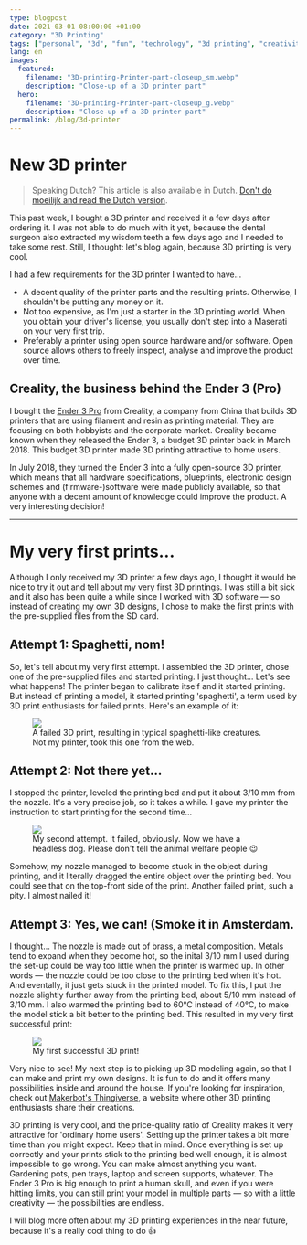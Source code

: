 ```yaml
---
type: blogpost
date: 2021-03-01 08:00:00 +01:00
category: "3D Printing"
tags: ["personal", "3d", "fun", "technology", "3d printing", "creativity"]
lang: en
images:
  featured:
    filename: "3D-printing-Printer-part-closeup_sm.webp"
    description: "Close-up of a 3D printer part"
  hero:
    filename: "3D-printing-Printer-part-closeup_g.webp"
    description: "Close-up of a 3D printer part"
permalink: /blog/3d-printer
---
```


# New 3D printer

> Speaking Dutch? This article is also available in Dutch. [Don't do moeilijk and read the Dutch version][Dutch article version].

This past week, I bought a 3D printer and received it a few days after ordering it. I was not able to do much with it yet, because the dental surgeon also <tooltip text="I might just sound stupid now">extracted my wisdom teeth</tooltip> a few days ago and I <tooltip text="went AWOL">needed to take some rest</tooltip>. Still, I thought: let's blog again, because 3D printing is very cool. 

I had a few requirements for the 3D printer I wanted to have...

- A decent quality of the printer parts and the resulting prints. Otherwise, I shouldn't be putting any money on it.
- Not too expensive, as I'm just a starter in the 3D printing world. When you obtain your driver's license, you usually don't step into a <tooltip text="a luxury supercar">Maserati</tooltip> on your very first trip.
- Preferably a printer using open source hardware and/or software. Open source allows others to freely inspect, analyse and improve the product over time.

## Creality, the business behind the Ender 3 (Pro)

I bought the [Ender 3 Pro][] from Creality, a company from China that builds 3D printers that are using filament and resin as printing material. They are focusing on both hobbyists and the corporate market. Creality became known when they released the Ender 3, a budget 3D printer back in March 2018. This budget 3D printer made 3D printing attractive to home users.


In July 2018, they turned the Ender 3 into a fully open-source 3D printer, which means that all hardware specifications, blueprints, electronic design schemes and (<tooltip text="software that controls the hardware pieces like the motors and acutators, on a low-level basis">firmware</tooltip>-)software were made publicly available, so that anyone with a decent amount of knowledge could improve the product. A very interesting decision!

---

# My very first prints...

Although I only received my 3D printer a few days ago, I thought it would be nice to try it out and tell about my very first 3D printings. I was still a bit sick and it also has been quite a while since I worked with 3D software &mdash; so instead of creating my own 3D designs, I chose to make the first prints with the pre-supplied files from the SD card. 

## Attempt 1: Spaghetti, nom!

So, let's tell about my very first attempt. I assembled the 3D printer, chose one of the pre-supplied files and started printing. I just thought... Let's see what happens! The printer began to calibrate itself and it started printing. But instead of printing a model, it started printing 'spaghetti', a term used by 3D print enthusiasts for failed prints. Here's an example of it:

<figure><img src="/assets/img/content/blog/3D-printing-Spaghetti.webp"/><figcaption>A failed 3D print, resulting in typical spaghetti-like creatures. Not my printer, took this one from the web.</figcaption></figure>

## Attempt 2: Not there yet...

I stopped the printer, leveled the printing bed and put it about 3/10 mm from the nozzle. It's a very precise job, so it takes a while. I gave my printer the instruction to start printing for the second time...

<figure><img src="/assets/img/content/blog/3D-printing-Second-failed-print.webp"/><figcaption>My second attempt. It failed, obviously. Now we have a headless dog. Please don't tell the animal welfare people &#x1f609;</figcaption></figure>

Somehow, my nozzle managed to become stuck in the object during printing, and it literally dragged the entire object over the printing bed. You could see that on the top-front side of the print. Another failed print, such a pity. I almost nailed it!

## Attempt 3: Yes, we can! (Smoke it in Amsterdam.

I thought... The nozzle is made out of brass, a metal composition. Metals tend to expand when they become hot, so the inital 3/10 mm I used during the set-up could be way too little when the printer is warmed up. In other words &mdash; the nozzle could be too close to the printing bed when it's hot. And eventally, it just gets stuck in the printed model. To fix this, I put the nozzle slightly further away from the printing bed, about 5/10 mm instead of 3/10 mm. I also warmed the printing bed to 60&deg;C instead of 40&deg;C, to make the model stick a bit better to the printing bed. This resulted in my very first successful print:

<figure><img src="/assets/img/content/blog/3D-printing-First-successful-print.webp"/><figcaption>My first successful 3D print!</figcaption></figure>

Very nice to see! My next step is to picking up 3D modeling again, so that I can make and print my own designs. It is fun to do and it offers many possibilities inside and around the house. If you're looking for inspiration, check out [Makerbot's Thingiverse][], a website where other 3D printing enthusiasts share their creations.

3D printing is very cool, and the price-quality ratio of Creality makes it very attractive for '<tooltip text="real geeks">ordinary home users</tooltip>'. Setting up the printer takes a bit more time than you might expect. Keep that in mind. Once everything is set up correctly and your prints stick to the printing bed well enough, it is <tooltip text="still">almost</tooltip> impossible to go wrong. You can make almost anything you want. Gardening pots, pen trays, laptop and screen supports, whatever. The Ender 3 Pro is big enough to print a human skull, and even if you were hitting limits, you can still print your model in multiple parts &mdash; so with a little creativity &mdash; the possibilities are endless.

I will blog more often about my 3D printing experiences in the near future, because it's a really cool thing to do :+1:

[Dutch article version]: /nl/blog/3d-printer
[Ender 3 Pro]: https://www.creality3dofficial.com/products/creality-ender-3-pro-3d-printer	"Order page of the Ender 3 Pro, a 3D printer made by Creality"
[Makerbot's Thingiverse]: https://www.thingiverse.com/	"Makerbot Thingiverse, a website where 3D artists share their creations."

